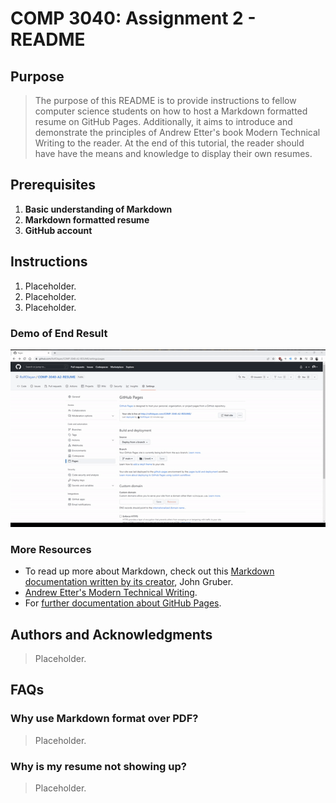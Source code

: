 # COMP 3040: Assignment 2 - README

## Purpose
> The purpose of this README is to provide instructions to fellow computer science students on how to host a Markdown formatted resume on GitHub Pages. Additionally, it aims to introduce and demonstrate the principles of Andrew Etter's book Modern Technical Writing to the reader. At the end of this tutorial, the reader should have have the means and knowledge to display their own resumes.

## Prerequisites
1) **Basic understanding of Markdown**
2) **Markdown formatted resume**
3) **GitHub account**

## Instructions
1) Placeholder.
2) Placeholder.
3) Placeholder.

### Demo of End Result
![Resume Demo](https://github.com/RolfOlayan/COMP-3040-A2-RESUME/blob/main/files/demo.gif)

### More Resources
- To read up more about Markdown, check out this [Markdown documentation written by its creator](https://daringfireball.net/projects/markdown/), John Gruber.
- [Andrew Etter's Modern Technical Writing](https://www.amazon.com/Modern-Technical-Writing-Introduction-Documentation-ebook/dp/B01A2QL9SS).
- For [further documentation about GitHub Pages](https://docs.github.com/en/pages).

## Authors and Acknowledgments
> Placeholder.

## FAQs

### Why use Markdown format over PDF?
> Placeholder.

### Why is my resume not showing up?
> Placeholder.
